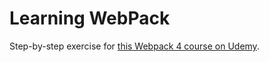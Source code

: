 # Learning WebPack

Step-by-step exercise for [this Webpack 4 course on Udemy](https://www.udemy.com/course/webpack-from-beginner-to-advanced).

